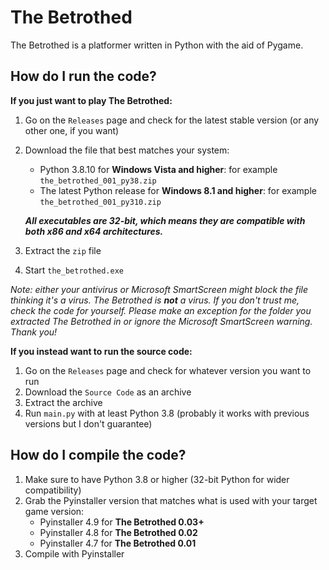 # The Betrothed
The Betrothed is a platformer written in Python with the aid of Pygame.

## How do I run the code?
**If you just want to play The Betrothed:**
1. Go on the `Releases` page and check for the latest stable version (or any other one, if you want)
2. Download the file that best matches your system:
   - Python 3.8.10 for **Windows Vista and higher**: for example `the_betrothed_001_py38.zip`
   - The latest Python release for **Windows 8.1 and higher**: for example `the_betrothed_001_py310.zip`

   *__All executables are 32-bit, which means they are compatible with both x86 and x64 architectures.__*
3. Extract the `zip` file
4. Start `the_betrothed.exe`

*Note: either your antivirus or Microsoft SmartScreen might block the file thinking it's a virus. The Betrothed is **not** a virus. If you don't trust me, check the code for yourself. Please make an exception for the folder you extracted The Betrothed in or ignore the Microsoft SmartScreen warning. Thank you!*

**If you instead want to run the source code:**
1. Go on the `Releases` page and check for whatever version you want to run
2. Download the `Source Code` as an archive
3. Extract the archive
4. Run `main.py` with at least Python 3.8 (probably it works with previous versions but I don't guarantee)

## How do I compile the code?
1. Make sure to have Python 3.8 or higher (32-bit Python for wider compatibility)
2. Grab the Pyinstaller version that matches what is used with your target game version:
   - Pyinstaller 4.9 for **The Betrothed 0.03+**
   - Pyinstaller 4.8 for **The Betrothed 0.02**
   - Pyinstaller 4.7 for **The Betrothed 0.01**
3. Compile with Pyinstaller
